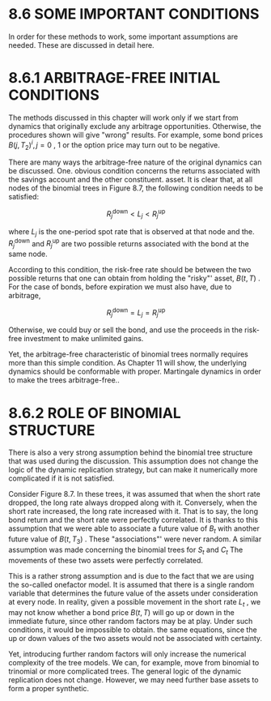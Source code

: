 # 8.6 SOME IMPORTANT CONDITIONS  

In order for these methods to work, some important assumptions are needed. These are discussed in detail here.  

# 8.6.1 ARBITRAGE-FREE INITIAL CONDITIONS  

The methods discussed in this chapter will work only if we start from dynamics that originally exclude any arbitrage opportunities. Otherwise, the procedures shown will give "wrong" results. For example, some bond prices $B(j,T_{2})^{i},j=0$ , 1 or the option price may turn out to be negative.  

There are many ways the arbitrage-free nature of the original dynamics can be discussed. One. obvious condition concerns the returns associated with the savings account and the other constituent. asset. It is clear that, at all nodes of the binomial trees in Figure 8.7, the following condition needs to be satisfied:  

$$
R_{j}^{\mathrm{down}}<L_{j}<R_{j}^{\mathrm{up}}
$$  

where $L_{j}$ is the one-period spot rate that is observed at that node and the. $R_{j}^{\mathrm{{down}}}$ and $R_{j}^{\mathrm{up}}$ are two possible returns associated with the bond at the same node.  

According to this condition, the risk-free rate should be between the two possible returns that one can obtain from holding the "risky"' asset, $B(t,T)$ . For the case of bonds, before expiration we must also have, due to arbitrage,  

$$
R_{j}^{\mathrm{down}}=L_{j}=R_{j}^{\mathrm{up}}
$$  

Otherwise, we could buy or sell the bond, and use the proceeds in the risk-free investment to make unlimited gains.  

Yet, the arbitrage-free characteristic of binomial trees normally requires more than this simple condition. As Chapter 11 will show, the underlying dynamics should be conformable with proper. Martingale dynamics in order to make the trees arbitrage-free..  

# 8.6.2 ROLE OF BINOMIAL STRUCTURE  

There is also a very strong assumption behind the binomial tree structure that was used during the discussion. This assumption does not change the logic of the dynamic replication strategy, but can make it numerically more complicated if it is not satisfied.  

Consider Figure 8.7. In these trees, it was assumed that when the short rate dropped, the long rate always dropped along with it. Conversely, when the short rate increased, the long rate increased with it. That is to say, the long bond return and the short rate were perfectly correlated. It is thanks to this assumption that we were able to associate a future value of $B_{t}$ with another future value of $B(t,T_{3})$ . These "associations"' were never random. A similar assumption was made concerning the binomial trees for $S_{t}$ and $C_{t}$ The movements of these two assets were perfectly correlated.  

This is a rather strong assumption and is due to the fact that we are using the so-called onefactor model. It is assumed that there is a single random variable that determines the future value of the assets under consideration at every node. In reality, given a possible movement in the short rate $L_{t}$ , we may not know whether a bond price $B(t,T)$ will go up or down in the immediate future, since other random factors may be at play. Under such conditions, it would be impossible to obtain. the same equations, since the up or down values of the two assets would not be associated with certainty.  

Yet, introducing further random factors will only increase the numerical complexity of the tree models. We can, for example, move from binomial to trinomial or more complicated trees. The general logic of the dynamic replication does not change. However, we may need further base assets to form a proper synthetic.  
